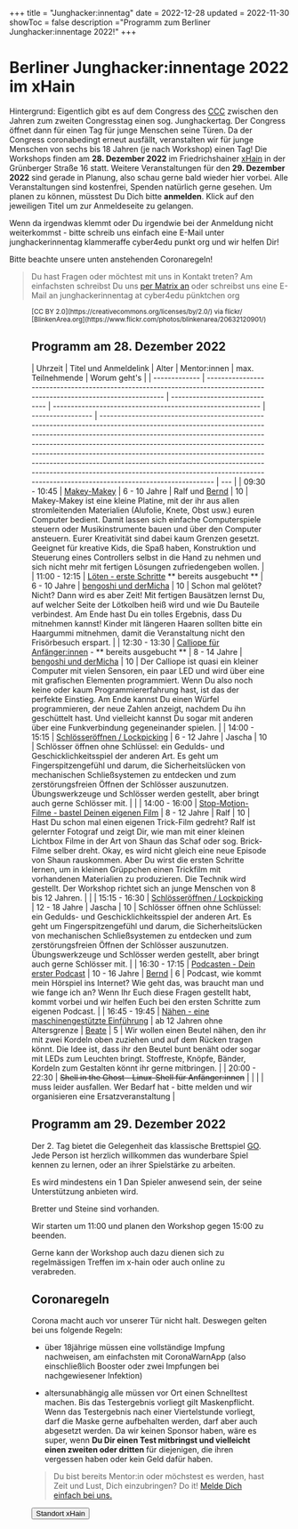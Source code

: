 +++
title = "Junghacker:innentag"
date = 2022-12-28
updated = 2022-11-30
showToc = false
description ="Programm zum Berliner Junghacker:innentage 2022!"
+++

<script lang="ts">
    import Button from '$lib/components/Button.svelte';
    import Figure from '$lib/components/Figure.svelte';
    import UserRectangle from "phosphor-svelte/lib/UserRectangle";
</script>

# Berliner Junghacker:innentage 2022 im xHain

Hintergrund: Eigentlich gibt es auf dem Congress des [CCC](https://ccc.de) zwischen den Jahren zum zweiten Congresstag einen sog. Junghackertag. Der Congress öffnet dann für einen Tag für junge Menschen seine Türen. Da der Congress coronabedingt erneut ausfällt, veranstalten wir für junge Menschen von sechs bis 18 Jahren (je nach Workshop) einen Tag! Die Workshops finden am **28. Dezember 2022** im Friedrichshainer [xHain](https://x-hain.de/de/) in der Grünberger Straße 16 statt. Weitere Veranstaltungen für den **29. Dezember 2022** sind gerade in Planung, also schau gerne bald wieder hier vorbei. Alle Veranstaltungen sind kostenfrei, Spenden natürlich gerne gesehen. Um planen zu können, müsstest Du Dich bitte **anmelden**. Klick auf den jeweiligen Titel um zur Anmeldeseite zu gelangen.

Wenn da irgendwas klemmt oder Du irgendwie bei der Anmeldung nicht weiterkommst - bitte schreib uns einfach eine E-Mail unter junghackerinnentag klammeraffe cyber4edu punkt org und wir helfen Dir!

Bitte beachte unsere unten anstehenden Coronaregeln!

> Du hast Fragen oder möchtest mit uns in Kontakt treten? Am einfachsten schreibst Du uns [per Matrix an](https://matrix.to/#/#junghackerinnentag:x-hain.de) oder schreibst uns eine E-Mail an junghackerinnentag at cyber4edu pünktchen org

<Figure src="/images/future-hacker.jpg" alt="Junghacker:in bei der Arbeit" />
<small>
[CC BY 2.0](https://creativecommons.org/licenses/by/2.0/) via flickr/ [BlinkenArea.org](https://www.flickr.com/photos/blinkenarea/20632120901/)
</small>

## Programm am 28. Dezember 2022

| Uhrzeit       | Titel und Anmeldelink                                                                                                  | Alter                          | Mentor:innen                                               | max. Teilnehmende | Worum geht's                                                                                                                                                                                                                                                                                                                                                                                                                                                                                            |
| ------------- | ---------------------------------------------------------------------------------------------------------------------- | ------------------------------ | ---------------------------------------------------------- | ----------------- | ------------------------------------------------------------------------------------------------------------------------------------------------------------------------------------------------------------------------------------------------------------------------------------------------------------------------------------------------------------------------------------------------------------------------------------------------------------------------------------------------------- | --- |
| 09:30 - 10:45 | [Makey-Makey](https://zen.coderdojo.com/dojos/de/berlin/berlin-mitte-xhain)                                            | 6 - 10 Jahre                   | Ralf und [Bernd](https://www.wirkstoffradio.de/ueber-uns/) | 10                | Makey-Makey ist eine kleine Platine, mit der ihr aus allen stromleitenden Materialien (Alufolie, Knete, Obst usw.) euren Computer bedient. Damit lassen sich einfache Computerspiele steuern oder Musikinstrumente bauen und über den Computer ansteuern. Eurer Kreativität sind dabei kaum Grenzen gesetzt. Geeignet für kreative Kids, die Spaß haben, Konstruktion und Steuerung eines Controllers selbst in die Hand zu nehmen und sich nicht mehr mit fertigen Lösungen zufriedengeben wollen.     |
| 11:00 - 12:15 | [Löten - erste Schritte](https://zen.coderdojo.com/dojos/de/berlin/berlin-mitte-xhain) ** bereits ausgebucht **        | 6 - 10 Jahre                   | [bengoshi und derMicha](https://coderdojo.red/about/)      | 10                | Schon mal gelötet? Nicht? Dann wird es aber Zeit! Mit fertigen Bausätzen lernst Du, auf welcher Seite der Lötkolben heiß wird und wie Du Bauteile verbindest. Am Ende hast Du ein tolles Ergebnis, dass Du mitnehmen kannst! Kinder mit längeren Haaren sollten bitte ein Haargummi mitnehmen, damit die Veranstaltung nicht den Frisörbesuch erspart.                                                                                                                                                  |
| 12:30 - 13:30 | [Calliope für Anfänger:innen](https://zen.coderdojo.com/dojos/de/berlin/berlin-mitte-xhain) - ** bereits ausgebucht ** | 8 - 14 Jahre                   | [bengoshi und derMicha](https://coderdojo.red/about/)      | 10                | Der Calliope ist quasi ein kleiner Computer mit vielen Sensoren, ein paar LED und wird über eine mit grafischen Elementen programmiert. Wenn Du also noch keine oder kaum Programmiererfahrung hast, ist das der perfekte Einstieg. Am Ende kannst Du einen Würfel programmieren, der neue Zahlen anzeigt, nachdem Du ihn geschüttelt hast. Und vielleicht kannst Du sogar mit anderen über eine Funkverbindung gegeneinander spielen.                                                                  |
| 14:00 - 15:15 | [Schlösseröffnen / Lockpicking](https://zen.coderdojo.com/dojos/de/berlin/berlin-mitte-xhain)                          | 6 - 12 Jahre                   | Jascha                                                     | 10                | Schlösser öffnen ohne Schlüssel: ein Gedulds- und Geschicklichkeitsspiel der anderen Art. Es geht um Fingerspitzengefühl und darum, die Sicherheitslücken von mechanischen Schließsystemen zu entdecken und zum zerstörungsfreien Öffnen der Schlösser auszunutzen. Übungswerkzeuge und Schlösser werden gestellt, aber bringt auch gerne Schlösser mit.                                                                                                                                                |     |
| 14:00 - 16:00 | [Stop-Motion-Filme - bastel Deinen eigenen Film](https://zen.coderdojo.com/dojos/de/berlin/berlin-mitte-xhain)         | 8 - 12 Jahre                   | Ralf                                                       | 10                | Hast Du schon mal einen eigenen Trick-Film gedreht? Ralf ist gelernter Fotograf und zeigt Dir, wie man mit einer kleinen Lichtbox Filme in der Art von Shaun das Schaf oder sog. Brick-Filme selber dreht. Okay, es wird nicht gleich eine neue Episode von Shaun rauskommen. Aber Du wirst die ersten Schritte lernen, um in kleinen Grüppchen einen Trickfilm mit vorhandenen Materialien zu produzieren. Die Technik wird gestellt. Der Workshop richtet sich an junge Menschen von 8 bis 12 Jahren. |     |
| 15:15 - 16:30 | [Schlösseröffnen / Lockpicking](https://zen.coderdojo.com/dojos/de/berlin/berlin-mitte-xhain)                          | 12 - 18 Jahre                  | Jascha                                                     | 10                | Schlösser öffnen ohne Schlüssel: ein Gedulds- und Geschicklichkeitsspiel der anderen Art. Es geht um Fingerspitzengefühl und darum, die Sicherheitslücken von mechanischen Schließsystemen zu entdecken und zum zerstörungsfreien Öffnen der Schlösser auszunutzen. Übungswerkzeuge und Schlösser werden gestellt, aber bringt auch gerne Schlösser mit.                                                                                                                                                |
| 16:30 - 17:15 | [Podcasten - Dein erster Podcast](https://zen.coderdojo.com/dojos/de/berlin/berlin-mitte-xhain)                        | 10 - 16 Jahre                  | [Bernd](https://www.wirkstoffradio.de/ueber-uns/)          | 6                 | Podcast, wie kommt mein Hörspiel ins Internet? Wie geht das, was braucht man und wie fange ich an? Wenn Ihr Euch diese Fragen gestellt habt, kommt vorbei und wir helfen Euch bei den ersten Schritte zum eigenen Podcast.                                                                                                                                                                                                                                                                              |
| 16:45 - 19:45 | [Nähen - eine maschinengestützte Einführung](https://zen.coderdojo.com/dojos/de/berlin/berlin-mitte-xhain)             | ab 12 Jahren ohne Altersgrenze | [Beate](https://www.indarium.de/#four)                     | 5                 | Wir wollen einen Beutel nähen, den ihr mit zwei Kordeln oben zuziehen und auf dem Rücken tragen könnt. Die Idee ist, dass ihr den Beutel bunt benäht oder sogar mit LEDs zum Leuchten bringt. Stoffreste, Knöpfe, Bänder, Kordeln zum Gestalten könnt ihr gerne mitbringen.                                                                                                                                                                                                                             |
| 20:00 - 22:30 | ~~Shell in the Ghost - Linux-Shell für Anfänger:innen~~                                                                |                                |                                                            |                   | muss leider ausfallen. Wer Bedarf hat - bitte melden und wir organisieren eine Ersatzveranstaltung                                                                                                                                                                                                                                                                                                                                                                                                      |

## Programm am 29. Dezember 2022

Der 2. Tag bietet die Gelegenheit das klassische Brettspiel [GO](https://www.dgob.de/). Jede Person ist herzlich willkommen das wunderbare Spiel kennen zu lernen, oder an ihrer Spielstärke zu arbeiten.

Es wird mindestens ein 1 Dan Spieler anwesend sein, der seine Unterstützung anbieten wird.

Bretter und Steine sind vorhanden.

Wir starten um 11:00 und planen den Workshop gegen 15:00 zu beenden.

Gerne kann der Workshop auch dazu dienen sich zu regelmässigen Treffen im x-hain oder auch online zu verabreden.

## Coronaregeln

Corona macht auch vor unserer Tür nicht halt. Deswegen gelten bei uns folgende Regeln:

- über 18jährige müssen eine vollständige Impfung nachweisen, am einfachsten mit CoronaWarnApp (also einschließlich Booster oder zwei Impfungen bei nachgewiesener Infektion)

- altersunabhängig alle müssen vor Ort einen Schnelltest machen. Bis das Testergebnis vorliegt gilt Maskenpflicht. Wenn das Testergebnis nach einer Viertelstunde vorliegt, darf die Maske gerne aufbehalten werden, darf aber auch abgesetzt werden. Da wir keinen Sponsor haben, wäre es super, wenn **Du Dir einen Test mitbringst und vielleicht einen zweiten oder dritten** für diejenigen, die ihren vergessen haben oder kein Geld dafür haben.

> Du bist bereits Mentor:in oder möchstest es werden, hast Zeit und Lust, Dich einzubringen? Do it! [Melde Dich einfach bei uns.](https://matrix.to/#/#junghackerinnentag:x-hain.de)

<div class="flex justify-center">
    <Button href="https://routing.openstreetmap.de/?z=17&center=52.512803%2C13.449798&loc=52.512790%2C13.449777&hl=de&alt=0&srv=1#">
        <UserRectangle size={24} /> Standort xHain
    </Button>
</div>
